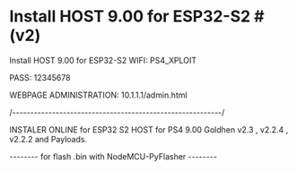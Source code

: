 # Install HOST 9.00 for ESP32-S2 # (v2)


Install HOST 9.00 for ESP32-S2 WIFI: PS4_XPLOIT

PASS: 12345678

WEBPAGE ADMINISTRATION: 10.1.1.1/admin.html

/----------------------------------------------------------/

INSTALER ONLINE for ESP32 S2 HOST for PS4 9.00 Goldhen v2.3 , v2.2.4 , v2.2.2 and Payloads.

--------  for flash .bin with NodeMCU-PyFlasher  --------
